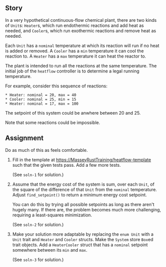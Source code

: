 ## Story

In a very hypothetical continuous-flow chemical plant, there
are two kinds of `Unit`s: `Heater`s, which run endothermic
reactions and add heat as needed, and `Cooler`s, which run
exothermic reactions and remove heat as needed.

Each `Unit` has a `nominal` temperature at which its
reaction will run if no heat is added or removed. A `Cooler`
has a `min` temperature it can cool the reaction to. A
`Heater` has a `max` temperature it can heat the reactor to.

The plant is intended to run all the reactions at the same
temperature. The initial job of the `heatflow` controller is
to determine a legal running temperature.

For example, consider this sequence of reactions:

    * Heater: nominal = 20, max = 40
    * Cooler: nominal = 25, min = 15
    * Heater: nominal = 17, max = 100

The setpoint of this system could be anwhere between 20 and
25.

Note that some reactions could be impossible.

## Assignment

Do as much of this as feels comfortable.

1. Fill in the template at
   <https://MasseyRustTraining/heatflow-template> such that the
   given tests pass. Add a few more tests.
   
   (See `soln-1` for solution.)

2. Assume that the energy cost of the system is sum, over
   each `Unit`, of the square of the difference of that
   `Unit` from the `nominal` temperature. Adjust
   `find_setpoint()` to return a minimum energy cost
   setpoint.

   You can do this by trying all possible setpoints as long
   as there aren't hugely many. If there are, the problem
   becomes much more challenging, requiring a least-squares
   minimization.
   
   (See `soln-2` for solution.)

3. Make your solution more adaptable by replacing the `enum
   Unit` with a `Unit` trait and `Heater` and `Cooler`
   structs. Make the `System` store `Box`ed trait
   objects. Add a `HeaterCooler` struct that has a `nominal`
   setpoint somewhere between its `min` and `max`.

   (See `soln-3` for solution.)
